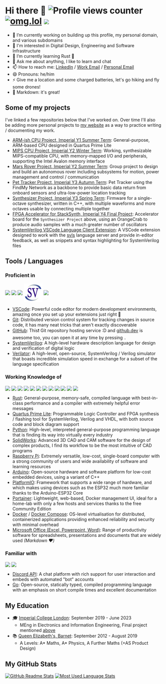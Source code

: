 # Hi there 👋 ![Profile views counter](https://komarev.com/ghpvc/?username=supleed2&color=00e6de) [![omg.lol](https://omg.8bitsqu.id/?user=8bit)](https://8bit.omg.lol) [![](https://shields.io/badge/Support_me_on_Ko--fi-aadidesai-FF5E5B?style=flat&logo=kofi)](https://ko-fi.com/aadidesai)

- 🔭 I’m currently working on building up this profile, my personal domain, and various subdomains
- 🤩 I'm interested in Digital Design, Engineering and Software Infrastructure
- 🌱 I’m currently learning Rust 🦀
- 💬 Ask me about anything, I like to learn and chat
- 📫 How to reach me: [LinkedIn](https://www.linkedin.com/in/aadidesai/) / [Work Email](mailto:github@8bitsqu.id) / [Personal Email](mailto:aadi@8bitsqu.id)
- 😄 Pronouns: he/him
- ⚡ Give me a location and some charged batteries, let's go hiking and fly some drones!
- 💯 Markdown: it's great!

## Some of my projects

I've linked a few repositories below that I've worked on. Over time I'll also be adding more personal projects to [my website](https://projects.8bitsqu.id/) as a way to practice writing / documenting my work.

- [ARM-ish CPU Project, Imperial Y1 Summer Term](https://github.com/supleed2/ELEC40006-P1-CW/): General-purpose, ARM-based CPU designed in Quartus Prime Lite
- [MIPS CPU Project, Imperial Y2 Winter Term](https://github.com/supleed2/ELEC50010-IAC-CW/): Working, synthesizable MIPS-compatible CPU, with memory-mapped I/O and peripherals, supporting the Intel Avalon memory interface
- [Mars Rover Project, Imperial Y2 Summer Term](https://github.com/supleed2/ELEC50003-P1-CW/): Group project to design and build an autonomous rover including subsystems for motion, power management and control / communication
- [Pet Tracker Project, Imperial Y3 Autumn Term](https://github.com/supleed2/ELEC60013-ES-CW1/): Pet Tracker using the FindMy Network as a backbone to provide basic data return from onboard sensors and ultra-low-power location tracking
- [Synthesizer Project, Imperial Y3 Spring Term](https://github.com/supleed2/ELEC60013-ES-CW2/): Firmware for a single-octave synthesizer, written in C++, with multiple waveforms and more octaves usable by connecting multiple together
- [FPGA Accelerator for StackSynth, Imperial Y4 Final Project](https://github.com/supleed2/EIE4-FYP): Accelerator board for the `Synthesizer Project` above, using an OrangeCrab to produce audio samples with a much greater number of oscillators
- [SystemVerilog VSCode Language Client Extension](https://github.com/dalance/svls-vscode/): A VSCode extension designed to work with the [svls](https://github.com/dalance/svls/) language server and provide in-editor feedback, as well as snippets and syntax highlighting for SystemVerilog files

## Tools / Languages

### Proficient in

<p>
<img align="center" src="https://www.vectorlogo.zone/logos/visualstudio_code/visualstudio_code-ar21.svg" height="60" />
<img align="center" src="https://www.vectorlogo.zone/logos/git-scm/git-scm-ar21.svg" height="60" />
<img align="center" src="https://raw.githubusercontent.com/rdimascio/icons/master/icons/light/github.svg" height="60" />
<img align="center" src="https://raw.githubusercontent.com/vscode-icons/vscode-icons/master/icons/file_type_light_systemverilog.svg" height="60" />
<img align="center" src="https://repository-images.githubusercontent.com/261007272/0bed6580-8d57-11ea-9ced-e434128458a0" height="60" />
</p>

- [VSCode](https://code.visualstudio.com/): Powerful code editor for modern development environments, amazing once you set up your extensions just right 🤌
- [Git](https://git-scm.com/): Distributed version control system for tracking changes in source code, it has many neat tricks that aren't exactly discoverable
- [GitHub](https://github.com/): This❗ Git repository hosting service :D and [github.dev](https://github.dev/) is awesome too, you can open it at any time by pressing `.`
- [SystemVerilog](https://www.systemverilog.com/): A high-level hardware description language for design and verification of digital logic
- [Verilator](https://www.verilator.org/): A high-level, open-source, SystemVerilog / Verilog simulator that boasts incredible simulation speed in exchange for a subset of the language specification

### Working Knowledge of

<p>
<img align="center" src="https://arewegameyet.rs/assets/img/rust-logo-blk-invert.svg" height="60" />
<img align="center" src="https://raw.githubusercontent.com/detain/svg-logos/master/svg/q/quartus.svg" height="60" />
<img align="center" src="https://www.vectorlogo.zone/logos/python/python-icon.svg" height="60" />
<img align="center" src="https://icon-library.com/images/solidworks-icon/solidworks-icon-25.jpg" height="60" />
<img align="center" src="https://www.vectorlogo.zone/logos/raspberrypi/raspberrypi-icon.svg" height="60" />
<img align="center" src="https://www.vectorlogo.zone/logos/arduino/arduino-official.svg" height="60" />
<img align="center" src="https://raw.githubusercontent.com/detain/svg-logos/master/svg/p/platformio.svg" height="60" />
<img align="center" src="https://avatars.githubusercontent.com/u/22225832?s=280&v=4" height="60" />
<img align="center" src="https://www.vectorlogo.zone/logos/docker/docker-official.svg" height="60" />
<img align="center" src="https://raw.githubusercontent.com/get-icon/geticon/master/icons/microsoft-office-excel.svg" height="60" />
<img align="center" src="https://raw.githubusercontent.com/get-icon/geticon/master/icons/microsoft-office-powerpoint.svg" height="60" />
<img align="center" src="https://raw.githubusercontent.com/get-icon/geticon/master/icons/microsoft-office-word.svg" height="60" />
</p>

- [Rust](https://www.rust-lang.org/): General-purpose, memory-safe, compiled language with best-in-class performance and a compiler with extremely helpful error messages
- [Quartus Prime Lite](https://www.quartus.com/products/software/quartus-prime-lite/): Programmable Logic Controller and FPGA synthesis / flashing tool for SystemVerilog, Verilog and VHDL, with both source code and block diagram support
- [Python](https://www.python.org/): High-level, interpreted general-purpose programming language that is finding its way into virtually every industry
- [SolidWorks](https://www.solidworks.com/): Advanced 3D CAD and CAM software for the design of complex products, I find its workflow to be the most intuitive of CAD programs
- [Raspberry Pi](https://www.raspberrypi.org/): Extremely versatile, low-cost, single-board computer with a strong community of users and wide availability of software and learning resources
- [Arduino](https://www.arduino.cc/): Open-source hardware and software platform for low-cost embedded devices, using a variant of C++
- [PlatformIO](https://platformio.org/): Framework that supports a wide range of hardware, and which makes using devices such as the ESP32 much more familiar thanks to the Arduino-ESP32 Core
- [Portainer](https://portainer.io/): Lightweight, web-based, Docker management UI, ideal for a home-lab with only a few hosts and services thanks to the free Community Edition
- [Docker](https://www.docker.com/) / [Docker Compose](https://docs.docker.com/compose/): OS-level virtualisation for distributed, containerized applications providing enhanced reliability and security with minimal overhead
- [Microsoft Office (Excel, Powerpoint, Word)](https://www.microsoft.com/en-gb/microsoft-365/): Range of productivity software for spreadsheets, presentations and documents that are widely used *(Markdown ❤️)*

### Familiar with

<p>
<img align="center" src="https://www.vectorlogo.zone/logos/discordapp/discordapp-ar21.svg" height="60" />
<img align="center" src="https://www.vectorlogo.zone/logos/golang/golang-ar21.svg" height="60" />
</p>

- [Discord API](https://discordapp.com/developers/): A chat platform with rich support for user interaction and embeds with automated "bot" accounts
- [Go](https://golang.org/): Open-source, statically typed, compiled programming language with an emphasis on short compile times and excellent documentation

## My Education

- 🎓 [Imperial College London](https://www.imperial.ac.uk/): September 2019 - June 2023
  - MEng in Electronics and Information Engineering, Final project mentioned [above](#some-of-my-projects)
- 📚 [Queen Elizabeth's, Barnet](https://www.barnet.ac.uk/): September 2012 - August 2019
  - A Levels: A\* Maths, A\* Physics, A Further Maths (+AS Product Design)

## My GitHub Stats

[![GitHub Readme Stats](https://github-readme-stats.vercel.app/api?username=supleed2&count_private=true&show_icons=true&theme=nord)](https://github.com/anuraghazra/github-readme-stats)
[![Most Used Language Stats](https://github-readme-stats.vercel.app/api/top-langs/?username=supleed2&langs_count=10&layout=compact&theme=nord)](https://github.com/anuraghazra/github-readme-stats)
